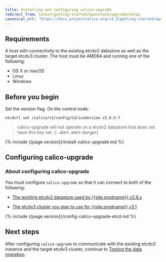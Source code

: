 ```yaml
---
title: Installing and configuring calico-upgrade
redirect_from: latest/getting-started/openstack/upgrade/setup
canonical_url: 'https://docs.projectcalico.org/v3.2/getting-started/openstack/upgrade/setup'
---
```


## Requirements

A host with connectivity to the existing etcdv2 datastore as well as the
target etcdv3 cluster. The host must be AMD64 and running one of the following:

- OS X or macOS
- Linux
- Windows

## Before you begin

Set the version flag.  On the control node:
```
etcdctl set /calico/v1/config/CalicoVersion v2.6.5-7
```

> calico-upgrade will not operate on a etcdv2 datastore that does not have this key set.
{: .alert .alert-danger}

{% include {{page.version}}/install-calico-upgrade.md %}

## Configuring calico-upgrade

### About configuring calico-upgrade

You must configure `calico-upgrade` so that it can connect to both of the
following:

- [The existing etcdv2 datastore used by {{site.prodname}} v2.6.x](#configuring-calico-upgrade-to-connect-to-the-etcdv2-datastore)

- [The etcdv3 cluster you plan to use for {{site.prodname}} v3.1](#configuring-calico-upgrade-to-connect-to-the-etcdv3-cluster)

{% include {{page.version}}/config-calico-upgrade-etcd.md %}


  
## Next steps

After configuring `calico-upgrade` to communicate with the existing etcdv2 instance
and the target etcdv3 cluster, continue to [Testing the data migration](/{{page.version}}/getting-started/openstack/upgrade/test).
